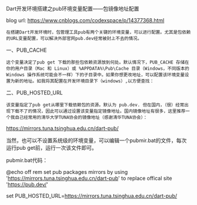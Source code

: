 Dart开发环境搭建之pub环境变量配置——包镜像地址配置

blog url: https://www.cnblogs.com/codexspace/p/14377368.html

    在搭建Dart开发环境时，包管理工具pub有两个关键的环境变量，可以进行配置。尤其是包依赖的URL变量配置，可以解决外部官网pub.dev经常被封上不去的情况。

一、PUB_CACHE

    这个变量决定了pub get 下载的那些包依赖资源放到何处。默认情况下，PUB_CACHE 存储在你的用户目录（Mac 和 Linux）或 %APPDATA%\Pub\Cache 目录（Windows，不同版本的 Windows 操作系统可能会不一样）下的子目录中。如果你想更改地址，可以配置该环境变量设置为新的地址。如我将其配置在开发环境目录下（windows）,以方便查找：

二、PUB_HOSTED_URL

    该变量指定了pub get从哪里下载依赖包的资源。默认为 pub.dev. 但在国内，（很）经常出现下载不了的情况，因此可以通过设置该变量指定镜像地址。国内镜像地址有很多，这里推荐一个我自己经常用的清华大学TUNA协会的镜像地址（感谢清华TUNA协会）：

https://mirrors.tuna.tsinghua.edu.cn/dart-pub/

当然，也可以不设置系统级的环境变量，可以编辑一个pubmir.bat的文件，每次运行pub get前，运行一次该文件即可。

pubmir.bat代码：

@echo off
rem set pub packages mirrors by using 'https://mirrors.tuna.tsinghua.edu.cn/dart-pub' to replace offical site 'https://pub.dev/'

set PUB_HOSTED_URL=https://mirrors.tuna.tsinghua.edu.cn/dart-pub/
 
